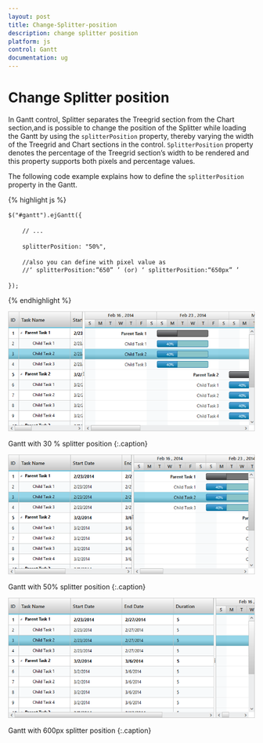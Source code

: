 ```yaml
---
layout: post
title: Change-Splitter-position
description: change splitter position
platform: js
control: Gantt
documentation: ug
---
```


# Change Splitter position

In Gantt control, Splitter separates the Treegrid section from the Chart section,and is possible to change the position of the Splitter while loading the Gantt by using the `splitterPosition` property, thereby varying the width of the Treegrid and Chart sections in the control.  `SplitterPosition` property denotes the percentage of the Treegrid section’s width to be rendered and this property supports both pixels and percentage values.

The following code example explains how to define the `splitterPosition` property in the Gantt.

{% highlight js %}

    $("#gantt").ejGantt({

        // ...     

        splitterPosition: "50%",

        //also you can define with pixel value as 
        //‘ splitterPosition:”650” ’ (or) ‘ splitterPosition:“650px” ’

    });

{% endhighlight %}

![](/js/Gantt/How-to/Change-Splitter-position_images/Change-Splitter-position_img2.png)

Gantt with 30 % splitter position
{:.caption}

![](/js/Gantt/How-to/Change-Splitter-position_images/Change-Splitter-position_img3.png)

Gantt with 50% splitter position
{:.caption}

![](/js/Gantt/How-to/Change-Splitter-position_images/Change-Splitter-position_img4.png)

Gantt with 600px splitter position
{:.caption}

